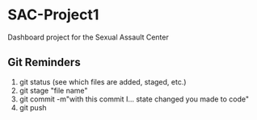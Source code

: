 # SAC-Project1
Dashboard project for the Sexual Assault Center

## Git Reminders
1. git status (see which files are added, staged, etc.)
2. git stage "file name"
3. git commit -m"with this commit I... state changed you made to code"
4. git push
